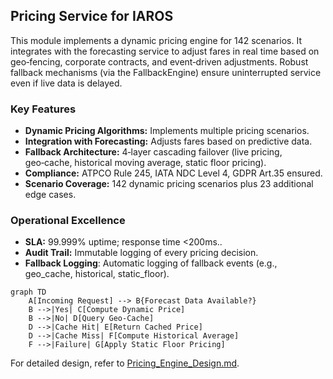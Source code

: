 ## Pricing Service for IAROS
This module implements a dynamic pricing engine for 142 scenarios. It integrates with the forecasting service to adjust fares in real time based on geo‑fencing, corporate contracts, and event‑driven adjustments. Robust fallback mechanisms (via the FallbackEngine) ensure uninterrupted service even if live data is delayed.

### Key Features
- **Dynamic Pricing Algorithms:** Implements multiple pricing scenarios.
- **Integration with Forecasting:** Adjusts fares based on predictive data.
- **Fallback Architecture:** 4‑layer cascading failover (live pricing, geo‑cache, historical moving average, static floor pricing).
- **Compliance:** ATPCO Rule 245, IATA NDC Level 4, GDPR Art.35 ensured.
- **Scenario Coverage:** 142 dynamic pricing scenarios plus 23 additional edge cases.

### Operational Excellence
- **SLA:** 99.999% uptime; response time <200ms..
- **Audit Trail:** Immutable logging of every pricing decision.
- **Fallback Logging**: Automatic logging of fallback events (e.g., geo_cache, historical, static_floor).

```mermaid
graph TD
    A[Incoming Request] --> B{Forecast Data Available?}
    B -->|Yes| C[Compute Dynamic Price]
    B -->|No| D[Query Geo‑Cache]
    D -->|Cache Hit| E[Return Cached Price]
    D -->|Cache Miss| F[Compute Historical Average]
    F -->|Failure| G[Apply Static Floor Pricing]
```

For detailed design, refer to [Pricing_Engine_Design.md](../../technical_blueprint/Pricing_Engine_Design.md).
